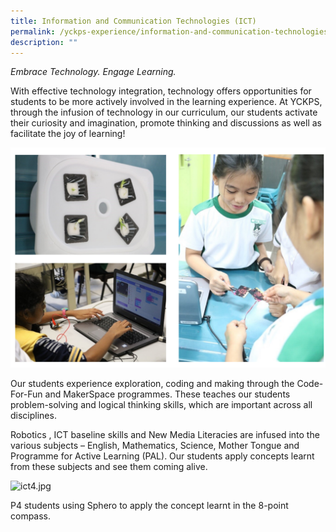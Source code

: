 ```yaml
---
title: Information and Communication Technologies (ICT)
permalink: /yckps-experience/information-and-communication-technologies-ict
description: ""
---
```

_Embrace Technology. Engage Learning._

With effective technology integration, technology offers opportunities for students to be more actively involved in the learning experience. At YCKPS, through the infusion of technology in our curriculum, our students activate their curiosity and imagination, promote thinking and discussions as well as facilitate the joy of learning!  
  
![ICT](/images/ICT.png)

Our students experience exploration, coding and making through the Code-For-Fun and MakerSpace programmes. These teaches our students problem-solving and logical thinking skills, which are important across all disciplines.   
  
Robotics , ICT baseline skills and New Media Literacies are infused into the various subjects – English, Mathematics, Science, Mother Tongue and Programme for Active Learning (PAL). Our students apply concepts learnt from these subjects and see them coming alive.

![ict4.jpg](https://yiochukangpri.moe.edu.sg/qql/slot/u746/2020/YCKPS%20Experience/ICT/ict4.jpg)  
  
P4 students using Sphero to apply the concept learnt in the 8-point compass.